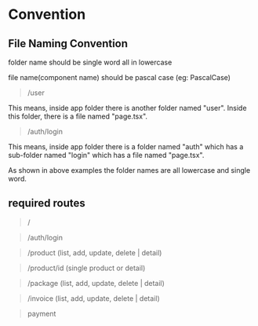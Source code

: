 # Convention

## File Naming Convention

folder name should be single word all in lowercase

file name(component name) should be pascal case (eg: PascalCase)

> /user

This means, inside app folder there is another folder named "user". Inside this folder, there is a file named "page.tsx".

> /auth/login

This means, inside app folder there is a folder named "auth" which has a sub-folder named "login" which has a file named "page.tsx".

As shown in above examples the folder names are all lowercase and single word.

## required routes

> / 

> /auth/login

> /product (list, add, update, delete | detail)

> /product/id (single product or detail)

> /package (list, add, update, delete | detail)

> /invoice (list, add, update, delete | detail)

> payment 